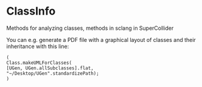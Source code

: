 # ClassInfo
Methods for analyzing classes, methods in sclang in SuperCollider

You can e.g. generate a PDF file with a graphical layout of classes and their inheritance with this line:
```syntax=supercollider
(
Class.makeUMLForClasses(
[UGen, UGen.allSubclasses].flat,
"~/Desktop/UGen".standardizePath);
)
```
